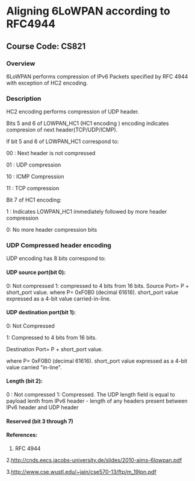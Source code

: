 # Aligning 6LoWPAN according to RFC4944
## Course Code: CS821

### Overview

6LoWPAN performs compression of IPv6 Packets specified by RFC 4944 with exception of HC2 encoding.

### Description

HC2 encoding performs compression of UDP header.

Bits 5 and 6 of LOWPAN_HC1 (HC1 encoding ) encoding indicates compresion of next header(TCP/UDP/ICMP).

If bit 5 and 6 of LOWPAN_HC1 correspond to:

00 : Next header is not compressed

01 : UDP compression

10 : ICMP Compression

11 : TCP compression


Bit 7 of HC1 encoding:

1 : Indicates LOWPAN_HC1 immediately followed by more header compression

0: No more header compression bits

### UDP Compressed header encoding

UDP encoding has 8 bits correspond to:

#### UDP source port(bit 0):
0: Not compressed
1: compressed to 4 bits from 16 bits.
Source Port= P + short_port value.
where P= 0xF0B0 (decimal 61616).
short_port value expressed as a 4-bit value carried-in-line.

#### UDP destination port(bit 1):
0: Not Compressed

1: Compressed to 4 bits from 16 bits.

Destination Port= P + short_port value.

where P= 0xF0B0 (decimal 61616).
short_port value expressed as a 4-bit value carried "in-line".

#### Length (bit 2):
0 : Not compressed
1:  Compressed. The UDP length field is equal to payload lenth from IPv6 header - length of any headers present between IPv6 header and UDP header

#### Reserved (bit 3 through 7)

#### References:
1. RFC 4944

2.http://cnds.eecs.jacobs-university.de/slides/2010-aims-6lowpan.pdf

3.http://www.cse.wustl.edu/~jain/cse570-13/ftp/m_19lpn.pdf



